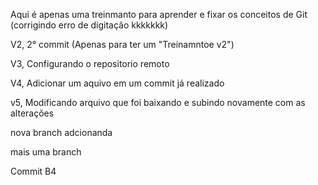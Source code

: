 Aqui é apenas uma treinmanto para aprender e fixar os conceitos de Git (corrigindo erro de digitação kkkkkkk)

V2, 2° commit (Apenas para ter um "Treinamntoe v2")

V3, Configurando o repositorio remoto

V4, Adicionar um aquivo em um commit já realizado 

v5, Modificando arquivo que foi baixando e subindo novamente com as alterações

nova branch adcionanda 

mais uma branch

Commit B4